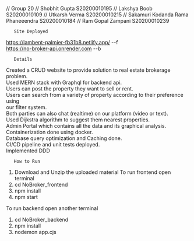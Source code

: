 // Group 20
// Shobhit Gupta S20200010195
// Lakshya Boob S20200010109
// Utkarsh Verma S20200010215
// Sakamuri Kodanda Rama Phaneeendra S20200010184
// Ram Gopal Zampani S20200010239



       Site Deployed
https://lambent-palmier-fb31b8.netlify.app/  --f         
https://no-broker-api.onrender.com   --b     
       
       Details    
Created a CRUD website to provide solution to real estate brokerage problem.       
Used MERN stack with Graphql for backend api.       
Users can post the property they want to sell or rent.      
Users can search from a variety of property according to their preference using       
our filter system.        
Both parties can also chat (realtime) on our platform (video or text).      
Used Dijkstra algorithm to suggest them nearest properties.       
Admin Portal which contains all the data and its graphical analysis.        
Containerization done using docker.      
Database query optimization and Caching done.       
CI/CD pipeline and unit tests deployed.      
Implemented DDD      
       
       How to Run      
1. Download and Unzip the uploaded material
To run frontend open terminal
1. cd NoBroker_frontend
2. npm install
3. npm start

To run backend open another terminal
1. cd NoBroker_backend
2. npm install
3. nodemon app.cjs

